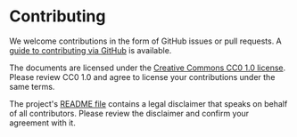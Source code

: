 Contributing
============

We welcome contributions in the form of GitHub issues or pull requests. A [guide to contributing via GitHub][guide] is available.

The documents are licensed under the [Creative Commons CC0 1.0 license][CC0]. Please review CC0 1.0 and agree to license your contributions under the same terms.

The project's [README file][readme] contains a legal disclaimer that speaks on behalf of all contributors. Please review the disclaimer and confirm your agreement with it.

[guide]: http://www.seriesseed.com/posts/2013/02/for-law-nerds-and-real-nerds.html

[CC0]: http://creativecommons.org/publicdomain/zero/1.0/

[readme]: ./README.md
